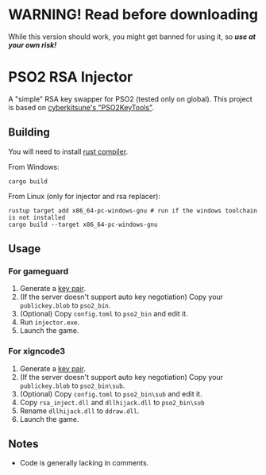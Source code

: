 # WARNING! Read before downloading

While this version should work, you might get banned for using it, so **_use at your own risk!_**

# PSO2 RSA Injector

A "simple" RSA key swapper for PSO2 (tested only on global). This project is based on [cyberkitsune's "PSO2KeyTools"](https://github.com/cyberkitsune/PSO2Proxy/tree/5355aea6edb5342a439642c892369443246c4644/tools).

## Building

You will need to install [rust compiler](https://www.rust-lang.org/tools/install).

From Windows:
```
cargo build
```

From Linux (only for injector and rsa replacer):
```
rustup target add x86_64-pc-windows-gnu # run if the windows toolchain is not installed
cargo build --target x86_64-pc-windows-gnu
```

## Usage

### For gameguard
1) Generate a [key pair](https://github.com/cyberkitsune/PSO2Proxy#your-private--public-keypair).
2) (If the server doesn't support auto key negotiation) Copy your `publickey.blob` to `pso2_bin`.
3) (Optional) Copy `config.toml` to `pso2_bin` and edit it.
4) Run `injector.exe`.
5) Launch the game.

### For xigncode3
1) Generate a [key pair](https://github.com/cyberkitsune/PSO2Proxy#your-private--public-keypair).
2) (If the server doesn't support auto key negotiation) Copy your `publickey.blob` to `pso2_bin\sub`.
3) (Optional) Copy `config.toml` to `pso2_bin\sub` and edit it.
4) Copy `rsa_inject.dll` and `dllhijack.dll` to `pso2_bin\sub`
5) Rename `dllhijack.dll` to `ddraw.dll`.
6) Launch the game.

## Notes

 - Code is generally lacking in comments.
